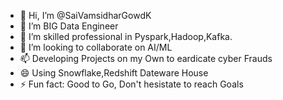 - 👋 Hi, I’m @SaiVamsidharGowdK
- 👀 I’m BIG Data Engineer 
- 🌱 I’m skilled professional in Pyspark,Hadoop,Kafka.
- 💞️ I’m looking to collaborate on AI/ML
- 📫 Developing Projects on my Own to eardicate cyber Frauds
- 😄 Using Snowflake,Redshift Dateware House
- ⚡ Fun fact: Good to Go, Don't hesistate to reach Goals

<!---
SaiVamsidharGowdK/SaiVamsidharGowdK is a ✨ special ✨ repository because its `README.md` (this file) appears on your GitHub profile.
You can click the Preview link to take a look at your changes.
--->
